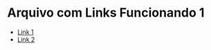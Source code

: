 # Arquivo com Links Funcionando 1

- [Link 1](http://www.google.com)
- [Link 2](http://www.github.com)